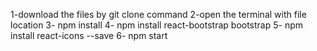1-download the files by git clone command
2-open the terminal with file location 
3- npm install
4- npm install react-bootstrap bootstrap
5- npm install react-icons --save
6- npm start
